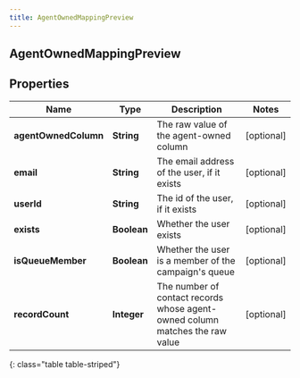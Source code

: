 ```yaml
---
title: AgentOwnedMappingPreview
---
```

## AgentOwnedMappingPreview


## Properties

| Name | Type | Description | Notes |
| ------------ | ------------- | ------------- | ------------- |
| **agentOwnedColumn** | <!----><!---->**String**<!----> | The raw value of the agent-owned column |  [optional] |
| **email** | <!----><!---->**String**<!----> | The email address of the user, if it exists |  [optional] |
| **userId** | <!----><!---->**String**<!----> | The id of the user, if it exists |  [optional] |
| **exists** | <!----><!---->**Boolean**<!----> | Whether the user exists |  [optional] |
| **isQueueMember** | <!----><!---->**Boolean**<!----> | Whether the user is a member of the campaign&#39;s queue |  [optional] |
| **recordCount** | <!----><!---->**Integer**<!----> | The number of contact records whose agent-owned column matches the raw value |  [optional] |
{: class="table table-striped"}



